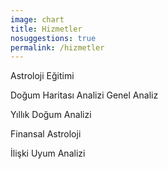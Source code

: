 ```yaml
---
image: chart
title: Hizmetler
nosuggestions: true
permalink: /hizmetler
---
```

Astroloji Eğitimi

Doğum Haritası Analizi Genel Analiz

Yıllık Doğum Analizi

Finansal Astroloji

İlişki Uyum Analizi
